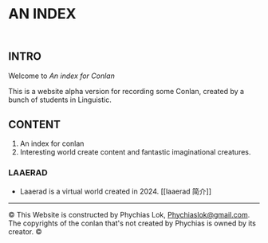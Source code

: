 
# AN INDEX
<header>

<!--
  <<< Author notes: Course header >>>
  Include a 1280×640 image, course title in sentence case, and a concise description in emphasis.
  In your repository settings: enable template repository, add your 1280×640 social image, auto delete head branches.
  Add your open source license, GitHub uses MIT license.
-->


</header>

## INTRO

Welcome to _An index for Conlan_

This is a website alpha version for recording some Conlan, created by a bunch of students in Linguistic. 

## CONTENT

1. An index for conlan
2. Interesting world create content and fantastic imaginational creatures.

### LAAERAD
- Laaerad is a virtual world created in 2024. [[laaerad 简介]]

<footer>

<!--
  <<< Author notes: Footer >>>
  Add a link to get support, GitHub status page, code of conduct, license link.
-->

---

&copy; This Website is constructed by Phychias Lok, Phychiaslok@gmail.com. The copyrights of the conlan that's not created by Phychias is owned by its creator. &copy;

</footer>

